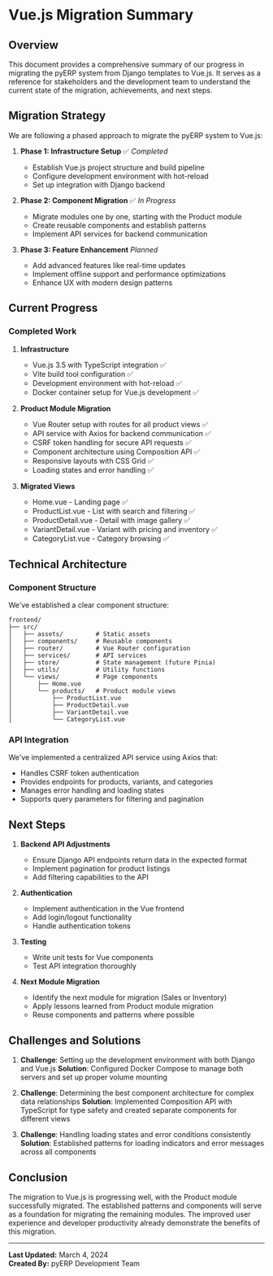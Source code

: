 # Vue.js Migration Summary

## Overview

This document provides a comprehensive summary of our progress in migrating the pyERP system from Django templates to Vue.js. It serves as a reference for stakeholders and the development team to understand the current state of the migration, achievements, and next steps.

## Migration Strategy

We are following a phased approach to migrate the pyERP system to Vue.js:

1. **Phase 1: Infrastructure Setup** ✅ *Completed*
   - Establish Vue.js project structure and build pipeline
   - Configure development environment with hot-reload
   - Set up integration with Django backend

2. **Phase 2: Component Migration** ✅ *In Progress*
   - Migrate modules one by one, starting with the Product module
   - Create reusable components and establish patterns
   - Implement API services for backend communication

3. **Phase 3: Feature Enhancement** *Planned*
   - Add advanced features like real-time updates
   - Implement offline support and performance optimizations
   - Enhance UX with modern design patterns

## Current Progress

### Completed Work

1. **Infrastructure**
   - Vue.js 3.5 with TypeScript integration ✅
   - Vite build tool configuration ✅
   - Development environment with hot-reload ✅
   - Docker container setup for Vue.js development ✅

2. **Product Module Migration**
   - Vue Router setup with routes for all product views ✅
   - API service with Axios for backend communication ✅
   - CSRF token handling for secure API requests ✅
   - Component architecture using Composition API ✅
   - Responsive layouts with CSS Grid ✅
   - Loading states and error handling ✅

3. **Migrated Views**
   - Home.vue - Landing page ✅
   - ProductList.vue - List with search and filtering ✅
   - ProductDetail.vue - Detail with image gallery ✅
   - VariantDetail.vue - Variant with pricing and inventory ✅
   - CategoryList.vue - Category browsing ✅

## Technical Architecture

### Component Structure

We've established a clear component structure:

```
frontend/
├── src/
│   ├── assets/         # Static assets
│   ├── components/     # Reusable components
│   ├── router/         # Vue Router configuration
│   ├── services/       # API services
│   ├── store/          # State management (future Pinia)
│   ├── utils/          # Utility functions
│   └── views/          # Page components
│       ├── Home.vue
│       └── products/   # Product module views
│           ├── ProductList.vue
│           ├── ProductDetail.vue
│           ├── VariantDetail.vue
│           └── CategoryList.vue
```

### API Integration

We've implemented a centralized API service using Axios that:

- Handles CSRF token authentication
- Provides endpoints for products, variants, and categories
- Manages error handling and loading states
- Supports query parameters for filtering and pagination

## Next Steps

1. **Backend API Adjustments**
   - Ensure Django API endpoints return data in the expected format
   - Implement pagination for product listings
   - Add filtering capabilities to the API

2. **Authentication**
   - Implement authentication in the Vue frontend
   - Add login/logout functionality
   - Handle authentication tokens

3. **Testing**
   - Write unit tests for Vue components
   - Test API integration thoroughly

4. **Next Module Migration**
   - Identify the next module for migration (Sales or Inventory)
   - Apply lessons learned from Product module migration
   - Reuse components and patterns where possible

## Challenges and Solutions

1. **Challenge**: Setting up the development environment with both Django and Vue.js
   **Solution**: Configured Docker Compose to manage both servers and set up proper volume mounting

2. **Challenge**: Determining the best component architecture for complex data relationships
   **Solution**: Implemented Composition API with TypeScript for type safety and created separate components for different views

3. **Challenge**: Handling loading states and error conditions consistently
   **Solution**: Established patterns for loading indicators and error messages across all components

## Conclusion

The migration to Vue.js is progressing well, with the Product module successfully migrated. The established patterns and components will serve as a foundation for migrating the remaining modules. The improved user experience and developer productivity already demonstrate the benefits of this migration.

---

**Last Updated:** March 4, 2024  
**Created By:** pyERP Development Team 